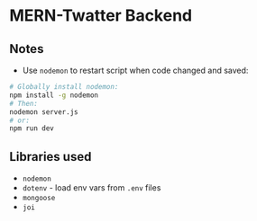 # MERN-Twatter Backend

## Notes

- Use `nodemon` to restart script when code changed and saved:

```bash
# Globally install nodemon:
npm install -g nodemon
# Then:
nodemon server.js
# or:
npm run dev
```

## Libraries used

- `nodemon`
- `dotenv` - load env vars from `.env` files
- `mongoose`
- `joi`
